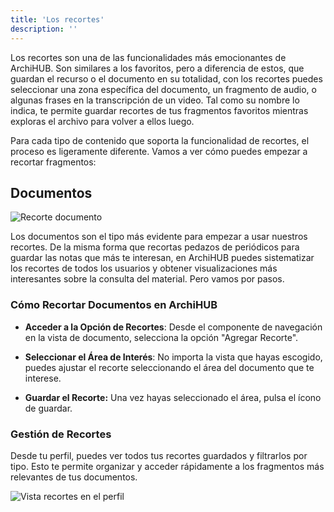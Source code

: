```yaml
---
title: 'Los recortes'
description: ''
---
```


Los recortes son una de las funcionalidades más emocionantes de ArchiHUB. Son similares a los favoritos, pero a diferencia de estos, que guardan el recurso o el documento en su totalidad, con los recortes puedes seleccionar una zona específica del documento, un fragmento de audio, o algunas frases en la transcripción de un video. Tal como su nombre lo indica, te permite guardar recortes de tus fragmentos favoritos mientras exploras el archivo para volver a ellos luego.

Para cada tipo de contenido que soporta la funcionalidad de recortes, el proceso es ligeramente diferente. Vamos a ver cómo puedes empezar a recortar fragmentos:

## Documentos

![Recorte documento](/archihub.github.io/imagenes/recortes_anim.gif)

Los documentos son el tipo más evidente para empezar a usar nuestros recortes. De la misma forma que recortas pedazos de periódicos para guardar las notas que más te interesan, en ArchiHUB puedes sistematizar los recortes de todos los usuarios y obtener visualizaciones más interesantes sobre la consulta del material. Pero vamos por pasos.

### Cómo Recortar Documentos en ArchiHUB

- __Acceder a la Opción de Recortes__: Desde el componente de navegación en la vista de documento, selecciona la opción "Agregar Recorte".

- __Seleccionar el Área de Interés__: No importa la vista que hayas escogido, puedes ajustar el recorte seleccionando el área del documento que te interese.

- __Guardar el Recorte:__ Una vez hayas seleccionado el área, pulsa el ícono de guardar.

### Gestión de Recortes

Desde tu perfil, puedes ver todos tus recortes guardados y filtrarlos por tipo. Esto te permite organizar y acceder rápidamente a los fragmentos más relevantes de tus documentos.

![Vista recortes en el perfil](/archihub.github.io/imagenes/perfil_recortes.png)